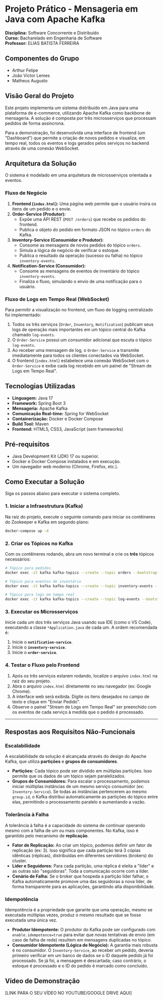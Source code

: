 # Projeto Prático - Mensageria em Java com Apache Kafka

**Disciplina:** Software Concorrente e Distribuído  
**Curso:** Bacharelado em Engenharia de Software  
**Professor:** ELIAS BATISTA FERREIRA

## Componentes do Grupo

* Arthur Felipe
* João Victor Lemes
* Matheus Augusto

## Visão Geral do Projeto

Este projeto implementa um sistema distribuído em Java para uma plataforma de e-commerce, utilizando Apache Kafka como backbone de mensageria. A solução é composta por três microsserviços que processam pedidos de forma assíncrona.

Para a demonstração, foi desenvolvida uma interface de frontend (um "Dashboard") que permite a criação de novos pedidos e visualiza, em tempo real, todos os eventos e logs gerados pelos serviços no backend através de uma conexão WebSocket.

## Arquitetura da Solução

O sistema é modelado em uma arquitetura de microsserviços orientada a eventos.

### Fluxo de Negócio

1.  **Frontend (`index.html`):** Uma página web permite que o usuário insira os itens de um pedido e o envie.
2.  **Order-Service (Produtor):**
    * Expõe uma API REST (`POST /orders`) que recebe os pedidos do frontend.
    * Publica o objeto do pedido em formato JSON no tópico `orders` do Kafka.
3.  **Inventory-Service (Consumidor e Produtor):**
    * Consome as mensagens de novos pedidos do tópico `orders`.
    * Simula a lógica de negócio de verificar o estoque.
    * Publica o resultado da operação (sucesso ou falha) no tópico `inventory-events`.
4.  **Notification-Service (Consumidor):**
    * Consome as mensagens de eventos de inventário do tópico `inventory-events`.
    * Finaliza o fluxo, simulando o envio de uma notificação para o usuário.

### Fluxo de Logs em Tempo Real (WebSocket)

Para permitir a visualização no frontend, um fluxo de logging centralizado foi implementado:
1.  Todos os três serviços (`Order`, `Inventory`, `Notification`) publicam seus logs de operação mais importantes em um tópico central do Kafka chamado `log-events`.
2.  O `Order-Service` possui um consumidor adicional que escuta o tópico `log-events`.
3.  Ao receber uma mensagem de log, o `Order-Service` a transmite imediatamente para todos os clientes conectados via WebSocket.
4.  O frontend (`index.html`) estabelece uma conexão WebSocket com o `Order-Service` e exibe cada log recebido em um painel de "Stream de Logs em Tempo Real".

## Tecnologias Utilizadas

* **Linguagem:** Java 17
* **Framework:** Spring Boot 3
* **Mensageria:** Apache Kafka
* **Comunicação Real-time:** Spring for WebSocket
* **Containerização:** Docker e Docker Compose
* **Build Tool:** Maven
* **Frontend:** HTML5, CSS3, JavaScript (sem frameworks)

## Pré-requisitos

* Java Development Kit (JDK) 17 ou superior.
* Docker e Docker Compose instalados e em execução.
* Um navegador web moderno (Chrome, Firefox, etc.).

## Como Executar a Solução

Siga os passos abaixo para executar o sistema completo.

### 1. Iniciar a Infraestrutura (Kafka)

Na raiz do projeto, execute o seguinte comando para iniciar os contêineres do Zookeeper e Kafka em segundo plano:
```bash
docker-compose up -d
````

### 2\. Criar os Tópicos no Kafka

Com os contêineres rodando, abra um novo terminal e crie os **três** tópicos necessários:

```bash
# Tópico para pedidos
docker exec -it kafka kafka-topics --create --topic orders --bootstrap-server localhost:9092

# Tópico para eventos de inventário
docker exec -it kafka kafka-topics --create --topic inventory-events --bootstrap-server localhost:9092

# Tópico para logs em tempo real
docker exec -it kafka kafka-topics --create --topic log-events --bootstrap-server localhost:9092
```

### 3\. Executar os Microsserviços

Inicie cada um dos três serviços Java usando sua IDE (como o VS Code), executando a classe `*Application.java` de cada um. A ordem recomendada é:

1.  Inicie o **`notification-service`**.
2.  Inicie o **`inventory-service`**.
3.  Inicie o **`order-service`**.

### 4\. Testar o Fluxo pelo Frontend

1.  Após os três serviços estarem rodando, localize o arquivo `index.html` na raiz do seu projeto.
2.  Abra o arquivo `index.html` diretamente no seu navegador (ex: Google Chrome).
3.  A interface web será exibida. Digite os itens desejados no campo de texto e clique em "Enviar Pedido".
4.  Observe o painel "Stream de Logs em Tempo Real" ser preenchido com os eventos de cada serviço à medida que o pedido é processado.

-----

## Respostas aos Requisitos Não-Funcionais

### Escalabilidade

A escalabilidade da solução é alcançada através do design do Apache Kafka, que utiliza **partições** e **grupos de consumidores**.

  * **Partições:** Cada tópico pode ser dividido em múltiplas partições. Isso permite que os dados de um tópico sejam paralelizados.
  * **Grupos de Consumidores:** Para escalar o processamento, podemos iniciar múltiplas instâncias de um mesmo serviço consumidor (ex: `Inventory-Service`). Se todas as instâncias pertencerem ao mesmo `group.id`, o Kafka distribui automaticamente as partições do tópico entre elas, permitindo o processamento paralelo e aumentando a vazão.

### Tolerância à Falha

A tolerância à falha é a capacidade do sistema de continuar operando mesmo com a falha de um ou mais componentes. No Kafka, isso é garantido pelo mecanismo de **replicação**.

  * **Fator de Replicação:** Ao criar um tópico, podemos definir um fator de replicação (ex: 3). Isso significa que cada partição terá 3 cópias idênticas (réplicas), distribuídas em diferentes servidores (brokers) do cluster.
  * **Líder e Seguidores:** Para cada partição, uma réplica é eleita a "líder" e as outras são "seguidoras". Toda a comunicação ocorre com a líder.
  * **Cenário de Falha:** Se o broker que hospeda a partição líder falhar, o Kafka automaticamente promove uma das seguidoras a nova líder, de forma transparente para as aplicações, garantindo alta disponibilidade.

### Idempotência

Idempotência é a propriedade que garante que uma operação, mesmo se executada múltiplas vezes, produz o mesmo resultado que se fosse executada uma única vez.

  * **Produtor Idempotente:** O produtor do Kafka pode ser configurado com `enable.idempotence=true` para evitar que novas tentativas de envio (em caso de falha de rede) resultem em mensagens duplicadas no tópico.
  * **Consumidor Idempotente (Lógica de Negócio):** A garantia mais robusta é no consumidor. O `Inventory-Service`, ao receber um pedido, deveria primeiro verificar em um banco de dados se o ID daquele pedido já foi processado. Se já foi, a mensagem é descartada; caso contrário, o estoque é processado e o ID do pedido é marcado como concluído.

## Vídeo de Demonstração

[LINK PARA O SEU VÍDEO NO YOUTUBE/GOOGLE DRIVE AQUI]
